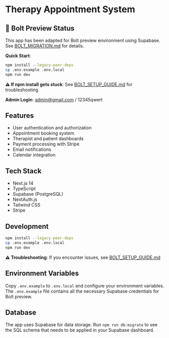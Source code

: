 # Therapy Appointment System

## 🚀 Bolt Preview Status
This app has been adapted for Bolt preview environment using Supabase.
See [BOLT_MIGRATION.md](./BOLT_MIGRATION.md) for details.

**Quick Start**: 
```bash
npm install --legacy-peer-deps
cp .env.example .env.local
npm run dev
```

**⚠️ If npm install gets stuck**: See [BOLT_SETUP_GUIDE.md](./BOLT_SETUP_GUIDE.md) for troubleshooting

**Admin Login**: admin@gmail.com / 12345qwert

## Features
- User authentication and authorization
- Appointment booking system
- Therapist and patient dashboards
- Payment processing with Stripe
- Email notifications
- Calendar integration

## Tech Stack
- Next.js 14
- TypeScript
- Supabase (PostgreSQL)
- NextAuth.js
- Tailwind CSS
- Stripe

## Development
```bash
npm install --legacy-peer-deps
cp .env.example .env.local
npm run dev
```

**⚠️ Troubleshooting**: If you encounter issues, see [BOLT_SETUP_GUIDE.md](./BOLT_SETUP_GUIDE.md)

## Environment Variables
Copy `.env.example` to `.env.local` and configure your environment variables. The `.env.example` file contains all the necessary Supabase credentials for Bolt preview.

## Database
The app uses Supabase for data storage. Run `npm run db:migrate` to see the SQL schema that needs to be applied in your Supabase dashboard.
